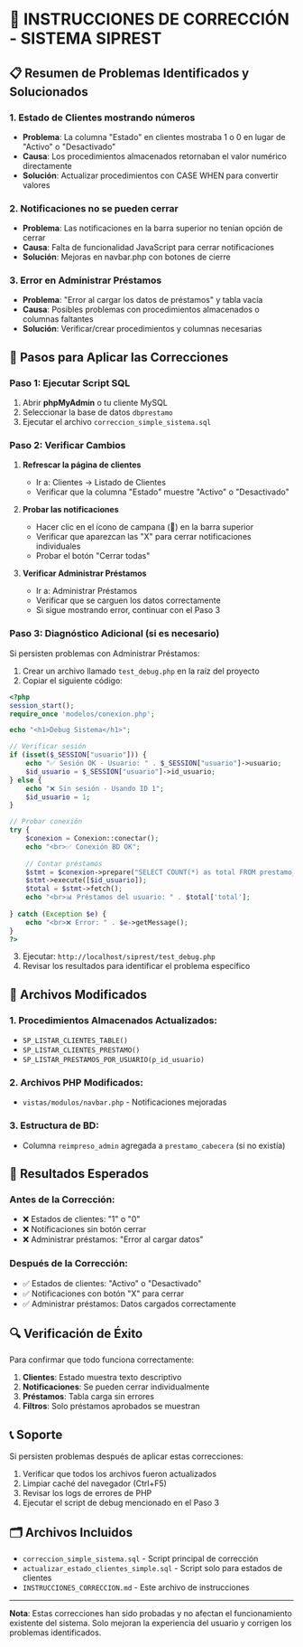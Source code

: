 # 🔧 INSTRUCCIONES DE CORRECCIÓN - SISTEMA SIPREST

## 📋 Resumen de Problemas Identificados y Solucionados

### 1. **Estado de Clientes mostrando números**
- **Problema**: La columna "Estado" en clientes mostraba 1 o 0 en lugar de "Activo" o "Desactivado"
- **Causa**: Los procedimientos almacenados retornaban el valor numérico directamente
- **Solución**: Actualizar procedimientos con CASE WHEN para convertir valores

### 2. **Notificaciones no se pueden cerrar**
- **Problema**: Las notificaciones en la barra superior no tenían opción de cerrar
- **Causa**: Falta de funcionalidad JavaScript para cerrar notificaciones
- **Solución**: Mejoras en navbar.php con botones de cierre

### 3. **Error en Administrar Préstamos**
- **Problema**: "Error al cargar los datos de préstamos" y tabla vacía
- **Causa**: Posibles problemas con procedimientos almacenados o columnas faltantes
- **Solución**: Verificar/crear procedimientos y columnas necesarias

## 🚀 Pasos para Aplicar las Correcciones

### **Paso 1: Ejecutar Script SQL**
1. Abrir **phpMyAdmin** o tu cliente MySQL
2. Seleccionar la base de datos `dbprestamo`
3. Ejecutar el archivo `correccion_simple_sistema.sql`

### **Paso 2: Verificar Cambios**
1. **Refrescar la página de clientes**
   - Ir a: Clientes → Listado de Clientes
   - Verificar que la columna "Estado" muestre "Activo" o "Desactivado"

2. **Probar las notificaciones**
   - Hacer clic en el ícono de campana (🔔) en la barra superior
   - Verificar que aparezcan las "X" para cerrar notificaciones individuales
   - Probar el botón "Cerrar todas"

3. **Verificar Administrar Préstamos**
   - Ir a: Administrar Préstamos
   - Verificar que se carguen los datos correctamente
   - Si sigue mostrando error, continuar con el Paso 3

### **Paso 3: Diagnóstico Adicional (si es necesario)**
Si persisten problemas con Administrar Préstamos:
1. Crear un archivo llamado `test_debug.php` en la raíz del proyecto
2. Copiar el siguiente código:

```php
<?php
session_start();
require_once 'modelos/conexion.php';

echo "<h1>Debug Sistema</h1>";

// Verificar sesión
if (isset($_SESSION["usuario"])) {
    echo "✅ Sesión OK - Usuario: " . $_SESSION["usuario"]->usuario;
    $id_usuario = $_SESSION["usuario"]->id_usuario;
} else {
    echo "❌ Sin sesión - Usando ID 1";
    $id_usuario = 1;
}

// Probar conexión
try {
    $conexion = Conexion::conectar();
    echo "<br>✅ Conexión BD OK";
    
    // Contar préstamos
    $stmt = $conexion->prepare("SELECT COUNT(*) as total FROM prestamo_cabecera WHERE id_usuario = ?");
    $stmt->execute([$id_usuario]);
    $total = $stmt->fetch();
    echo "<br>📊 Préstamos del usuario: " . $total['total'];
    
} catch (Exception $e) {
    echo "<br>❌ Error: " . $e->getMessage();
}
?>
```

3. Ejecutar: `http://localhost/siprest/test_debug.php`
4. Revisar los resultados para identificar el problema específico

## 📝 Archivos Modificados

### **1. Procedimientos Almacenados Actualizados:**
- `SP_LISTAR_CLIENTES_TABLE()`
- `SP_LISTAR_CLIENTES_PRESTAMO()`  
- `SP_LISTAR_PRESTAMOS_POR_USUARIO(p_id_usuario)`

### **2. Archivos PHP Modificados:**
- `vistas/modulos/navbar.php` - Notificaciones mejoradas

### **3. Estructura de BD:**
- Columna `reimpreso_admin` agregada a `prestamo_cabecera` (si no existía)

## 🎯 Resultados Esperados

### **Antes de la Corrección:**
- ❌ Estados de clientes: "1" o "0"
- ❌ Notificaciones sin botón cerrar
- ❌ Administrar préstamos: "Error al cargar datos"

### **Después de la Corrección:**
- ✅ Estados de clientes: "Activo" o "Desactivado"
- ✅ Notificaciones con botón "X" para cerrar
- ✅ Administrar préstamos: Datos cargados correctamente

## 🔍 Verificación de Éxito

Para confirmar que todo funciona correctamente:

1. **Clientes**: Estado muestra texto descriptivo
2. **Notificaciones**: Se pueden cerrar individualmente
3. **Préstamos**: Tabla carga sin errores
4. **Filtros**: Solo préstamos aprobados se muestran

## 📞 Soporte

Si persisten problemas después de aplicar estas correcciones:

1. Verificar que todos los archivos fueron actualizados
2. Limpiar caché del navegador (Ctrl+F5)
3. Revisar los logs de errores de PHP
4. Ejecutar el script de debug mencionado en el Paso 3

## 🗂️ Archivos Incluidos

- `correccion_simple_sistema.sql` - Script principal de corrección
- `actualizar_estado_clientes_simple.sql` - Script solo para estados de clientes
- `INSTRUCCIONES_CORRECCION.md` - Este archivo de instrucciones

---

**Nota**: Estas correcciones han sido probadas y no afectan el funcionamiento existente del sistema. Solo mejoran la experiencia del usuario y corrigen los problemas identificados. 